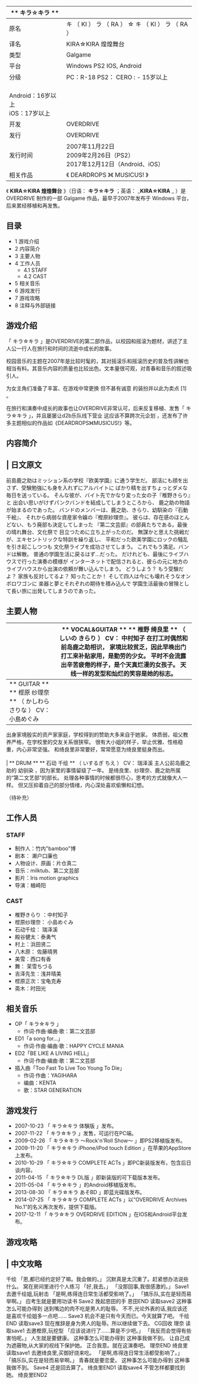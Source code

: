 |  ** キラ☆キラ  **  ||
|---|---|
|原名  |  キ  （  KI  ）  ラ  （  RA  ）  ☆  キ  （  KI  ）  ラ  （  RA  ）   |
|译名  |  KIRA☆KIRA 煌煌舞台   |
|类型  |  Galgame   |
|平台  |  Windows  PS2  IOS, Android   |
|分级  |  PC：R-18  PS2：    CERO  :    \- 15岁以上|
|<br>Android：16岁以上  <br>iOS：17岁以上  |
|开发  |  OVERDRIVE   |
|发行  |  OVERDRIVE   |
|发行时间  |  2007年11月22日   <br>2009年2月26日（PS2）  <br>2017年12月12日（Android、iOS）  |
|相关作品  |  《  DEARDROPS  》《  MUSICUS!  》   |
  
《 **KIRA☆KIRA 煌煌舞台** 》（日语：  **キラ☆キラ** ；英语：  _**KIRA☆KIRA** _ ）是  OVERDRIVE
制作的一部  Galgame  作品，最早于2007年发布于  Windows  平台，后来累经移植和再发售。

##  目录

  * 1  游戏介绍 
  * 2  内容简介 
  * 3  主要人物 
  * 4  工作人员 
    * 4.1  STAFF 
    * 4.2  CAST 
  * 5  相关音乐 
  * 6  游戏发行 
  * 7  游戏攻略 
  * 8  注释与外部链接 

##  游戏介绍

「  キラ☆キラ  」是OVERDRIVE的第二部作品，以校园和摇滚为题材，讲述了主人公一行人在旅行和时间的流逝中成长的故事。

校园音乐的主题在2007年是比较时髦的，其对摇滚乐和摇滚历史的普及性讲解也相当有料。其音乐内容的质量也比较出色。文本量很可观，对青春和音乐的叙述吸引人。

为女主角们准备了丰富、在游戏中常更换  但不甚有诚意  的装扮并以此为卖点  [1]  。

在旅行和演奏中成长的故事也让OVERDRIVE非常认可，后来反复移植、发售「  キラ☆キラ  」，并且屡屡让d2b乐队线下营业  这应该不算跨次元企划
，还发布了许多主题相似的作品如《DEARDROPS》《MUSICUS!》等。

##  内容简介

|  日文原文  
---  
  
前島鹿之助はミッション系の学校『欧美学園』に通う学生だ。  部活にも顔を出さず、受験勉強にも身を入れずにアルバイトに
ばかり精を出すちょっとダメな毎日を送っている。  そんな彼が、バイト先でかなり変った女の子『椎野きらり』と
出会い思いがけずパンクバンドを結成してしまうところから、  鹿之助の物語が始まるのであった。  バンドのメンバーは、鹿之助、きらり、幼馴染の『石動千絵』、
それから病弱な資産家令嬢の『樫原紗理奈』。  彼らは、存在感のほとんどない、もう廃部も決定してしまった
『第二文芸部』の部員たちである。最後の晴れ舞台、文化祭で  目立つために立ち上がったのだ。  無謀かと思えた挑戦だが、エキセントリックな特訓を繰り返し、
平和だった欧美学園にロックの騒乱を引き起こしつつも  文化祭ライブを成功させてしまう。  これでもう満足。バンドは解散。
普通の学園生活に戻るはず…だった。  だけれども、最後にライブハウスで行った演奏の模様が  インターネットで配信されると、彼らの元に地方の
ライブハウスから出演の依頼が舞い込んでしまう。  どうしよう？ もう受験だよ？ 家族も反対してるよ？  知ったことか！
そして四人は今にも壊れそうなオンボロワゴンに  楽器と夢とそれぞれの期待を積み込んで  学園生活最後の冒険として長い旅に出発してしまうのであった。
</br>  
  
##  主要人物

|  |  ** VOCAL&GUITAR  ** ** 椎野 绮良里  ** （  しいの きらり  ）  CV：  中村知子  在打工时偶然和前岛鹿之助相识，  家境比较贫乏，因此早晚出门打工来补贴家用，是勤劳的少女。  平时不会流露出辛苦疲倦的样子，是个天真烂漫的女孩子。  天线一样的发型和灿烂的笑容是她的标志。  </br>  
---|---  
|  ** GUITAR  ** ** 㭴原 纱理奈  ** （  かしわら さりな  ）  CV：  小島めぐみ
出身家境殷实的资产家家庭，学校得到的赞助大多来自于她家。  体质弱，祖父教养严格，在学校里的交友关系很狭窄。
很有大小姐的样子，举止优雅、性格稳重，内心非常坚强。  和绮良里非常要好，常常愿意为绮良里挺身而出。  </br>  
|  ** DRUM  ** ** 石动 千绘  ** （  いするぎ ちえ  ）  CV：  瑞泽溪  主人公前岛鹿之助的  幼驯染
，因为家里的事情留级了一年。  是绮良里、纱理奈、鹿之助所属的“第二文艺部”的部长。  处理各种事情的时候都很尽心，思考的方式就像大人一样。
但又压抑着自己的部分情绪，内心深处喜欢偷懒和幻想。  </br>  
  
（待补充）

##  工作人员

###  STAFF

  * 制作人：竹内"bamboo"博 
  * 剧本：  濑户口廉也 
  * 人物设计、原画：片仓真二 
  * 音乐：milktub、第二文芸部 
  * 影片：Iris motion graphics 
  * 导演：楢崎阳 

###  CAST

  * 椎野きらり  ：中村知子 
  * 㭴原纱理奈：  小島めぐみ 
  * 石动千绘：  瑞泽溪 
  * 殿谷健太：泰勇气 
  * 村上：浜田贤二 
  * 八木原：  佐藤晴男 
  * 美雪：西口有香 
  * 舞：  茉雪ちづる 
  * 吉泽先生：浅井晴美 
  * 㭴原正次：宝龟克寿 
  * 斋木：时田光 

##  相关音乐

  * OP「  キラ☆キラ  」 
    * 作词·作曲·编曲·歌：第二文芸部 
  * ED1「a song for...」 
    * 作词·作曲·编曲·歌：HAPPY CYCLE MANIA 
  * ED2「BE LIKE A LIVING HELL」 
    * 作词·作曲·编曲·歌：第二文芸部 
  * 插入曲「Too Fast To Live Too Young To Die」 
    * 作词·作曲：YAGIHARA 
    * 编曲：KENTA 
    * 歌：STAR GENERATION 

##  游戏发行

  * 2007-10-23 「  キラ☆キラ 体験版  」发布。 
  * 2007-11-22 「  キラ☆キラ  」发售，可运行在PC端。 
  * 2009-02-26 「  キラ☆キラ ～Rock'n'Roll Show～  」即PS2移植版发布。 
  * 2009-11-20 「  キラ☆キラ iPhone/iPod touch Edition  」在苹果的AppStore上发布。 
  * 2010-10-29 「  キラ☆キラ COMPLETE ACTs  」即PC新装版发布，包含后日谈内容。 
  * 2011-04-15 「  キラ☆キラ DL版  」即新装版的可下载版本发布。 
  * 2011-05-04 「  キラ☆キラ  」的Android移植版发布。 
  * 2013-08-30 「  キラ☆キラ あそBD  」即蓝光碟版发布。 
  * 2014-07-25 「  キラ☆キラ COMPLETE ACTs  」以“OVERDRIVE Archives No.1”的名义再次发布，提供下载版。 
  * 2017-12-11 「  キラ☆キラ OVERDRIVE EDITION  」在IOS和Android平台发布。 

##  游戏攻略

|  中文攻略  
---  
  
千绘  「恩,都已经约定好了嘛。我会做的。」  沉默真是太沉重了。赶紧想办法说些什么。  窝在房间里进行个人练习  「好,我去。」
「没那回事,我很感激的。」  Save1  去邀千绘姐,玩射击  「是啊,练得连日常生活都受影响了。」  「搞乐队,实在是轻而易举啊。」
应考生就是要用功读书  Save2  挽起恩田的手  恩田END  读取save2  这种事怎么可能办得到  送到嘴边的肉不吃是男人的耻辱。
不不,光论外表的话,我应该还是喜欢千绘姐多一点吧......  Save3  机会不是只有今天而已。今天就算了吧。  千绘END  读取save3
现在推辞是身为男人的耻辱。所以继续做下去。  CG回收  理奈  读取save1  去邀樫原,玩挖型  「应该说进行了......算是不少吧。」
「我反而会觉得有些害怕呢。」  人生就是要健康。  这种事怎么可能办得到  这种事我做不到。  让自己成为遮蔽物,从大家的视线下保护她。
正合我意。就在这演奏吧。  理奈END  绮良里  读取save1  去邀绮良里,买御好烧来吃。  「是啊,练得连日常生活都受影响了。」
「搞乐队,实在是轻而易举啊。」  青春就是要恋愛。  这种事怎么可能办得到  这种事我做不到。  Save4  还是回去算了。  绮良里END1
读取save4  不管怎样都要找到她。  绮良里END2  </br>  
  